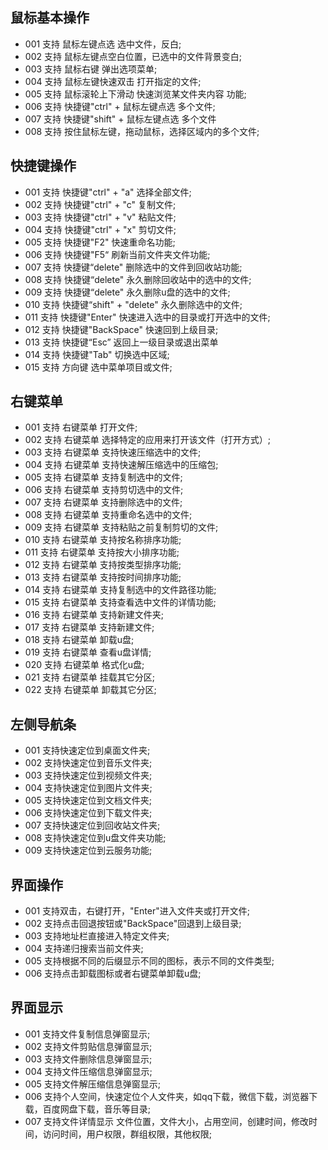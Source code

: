 ## 鼠标基本操作
   - 001 支持 鼠标左键点选 选中文件，反白;
   - 002 支持 鼠标左键点空白位置，已选中的文件背景变白;
   - 003 支持 鼠标右键 弹出选项菜单;
   - 004 支持 鼠标左键快速双击 打开指定的文件;
   - 005 支持 鼠标滚轮上下滑动 快速浏览某文件夹内容 功能;
   - 006 支持 快捷键"ctrl" + 鼠标左键点选 多个文件;
   - 007 支持 快捷键"shift" + 鼠标左键点选 多个文件
   - 008 支持 按住鼠标左键，拖动鼠标，选择区域内的多个文件;

## 快捷键操作
   - 001 支持 快捷键"ctrl" + "a" 选择全部文件;
   - 002 支持 快捷键"ctrl" + "c" 复制文件;
   - 003 支持 快捷键"ctrl" + "v" 粘贴文件;
   - 004 支持 快捷键"ctrl" + "x" 剪切文件;
   - 005 支持 快捷键"F2" 快速重命名功能;
   - 006 支持 快捷键"F5“ 刷新当前文件夹文件功能;
   - 007 支持 快捷键“delete" 删除选中的文件到回收站功能;
   - 008 支持 快捷键“delete" 永久删除回收站中的选中的文件;
   - 009 支持 快捷键“delete" 永久删除u盘的选中的文件;
   - 010 支持 快捷键“shift" + "delete" 永久删除选中的文件;
   - 011 支持 快捷键"Enter" 快速进入选中的目录或打开选中的文件;
   - 012 支持 快捷键"BackSpace" 快速回到上级目录;
   - 013 支持 快捷键“Esc” 返回上一级目录或退出菜单
   - 014 支持 快捷键"Tab" 切换选中区域;
   - 015 支持 方向键 选中菜单项目或文件;

## 右键菜单
   - 001 支持 右键菜单 打开文件;
   - 002 支持 右键菜单 选择特定的应用来打开该文件（打开方式）;
   - 003 支持 右键菜单 支持快速压缩选中的文件;
   - 004 支持 右键菜单 支持快速解压缩选中的压缩包;
   - 005 支持 右键菜单 支持复制选中的文件;
   - 006 支持 右键菜单 支持剪切选中的文件;
   - 007 支持 右键菜单 支持删除选中的文件;
   - 008 支持 右键菜单 支持重命名选中的文件;
   - 009 支持 右键菜单 支持粘贴之前复制剪切的文件;
   - 010 支持 右键菜单 支持按名称排序功能;
   - 011 支持 右键菜单 支持按大小排序功能;
   - 012 支持 右键菜单 支持按类型排序功能;
   - 013 支持 右键菜单 支持按时间排序功能;
   - 014 支持 右键菜单 支持复制选中的文件路径功能;
   - 015 支持 右键菜单 支持查看选中文件的详情功能;
   - 016 支持 右键菜单 支持新建文件夹;
   - 017 支持 右键菜单 支持新建文件;
   - 018 支持 右键菜单 卸载u盘;
   - 019 支持 右键菜单 查看u盘详情;
   - 020 支持 右键菜单 格式化u盘;
   - 021 支持 右键菜单 挂载其它分区;
   - 022 支持 右键菜单 卸载其它分区;

## 左侧导航条
   - 001 支持快速定位到桌面文件夹;
   - 002 支持快速定位到音乐文件夹;
   - 003 支持快速定位到视频文件夹;
   - 004 支持快速定位到图片文件夹;
   - 005 支持快速定位到文档文件夹;
   - 006 支持快速定位到下载文件夹;
   - 007 支持快速定位到回收站文件夹;
   - 008 支持快速定位到u盘文件夹功能;
   - 009 支持快速定位到云服务功能;

## 界面操作
   - 001 支持双击，右键打开，"Enter"进入文件夹或打开文件;
   - 002 支持点击回退按钮或"BackSpace"回退到上级目录;
   - 003 支持地址栏直接进入特定文件夹;
   - 004 支持递归搜索当前文件夹;
   - 005 支持根据不同的后缀显示不同的图标，表示不同的文件类型;
   - 006 支持点击卸载图标或者右键菜单卸载u盘;

## 界面显示
   - 001 支持文件复制信息弹窗显示;
   - 002 支持文件剪贴信息弹窗显示;
   - 003 支持文件删除信息弹窗显示;
   - 004 支持文件压缩信息弹窗显示;
   - 005 支持文件解压缩信息弹窗显示;
   - 006 支持个人空间，快速定位个人文件夹，如qq下载，微信下载，浏览器下载，百度网盘下载，音乐等目录;
   - 007 支持文件详情显示 文件位置，文件大小，占用空间，创建时间，修改时间，访问时间，用户权限，群组权限，其他权限;
